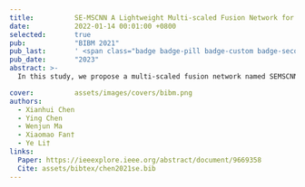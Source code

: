 ```yaml
---
title:          SE-MSCNN A Lightweight Multi-scaled Fusion Network for Sleep Apnea Detection Using Single-Lead ECG Signals
date:           2022-01-14 00:01:00 +0800
selected:       true
pub:            "BIBM 2021"
pub_last:       ' <span class="badge badge-pill badge-custom badge-secondary">Conference</span><span class="badge badge-pill badge-custom badge-warning">Oral</span>'
pub_date:       "2023"
abstract: >-
  In this study, we propose a multi-scaled fusion network named SEMSCNN for SA detection based on single-lead ECG signals acquired from wearable devices.

cover:          assets/images/covers/bibm.png
authors:
  - Xianhui Chen
  - Ying Chen
  - Wenjun Ma
  - Xiaomao Fan†
  - Ye Li†
links:
  Paper: https://ieeexplore.ieee.org/abstract/document/9669358
  Cite: assets/bibtex/chen2021se.bib
---
```


